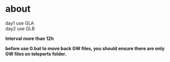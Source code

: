 # about

day1 use GLA  
day2 use GLB  

**Interval more than 12h**  

**before use 0.bat to move back GW files, you should ensure there are only GW files on teleports folder.**
